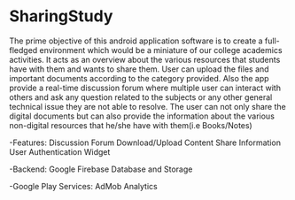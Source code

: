 # SharingStudy
The prime objective of this android application software is to create a full-fledged environment which would be a miniature of our college academics activities. 
It acts as an overview about the various resources that students have with them and wants to share them.
User can upload the files and important documents according to the category provided. 
Also the app provide a real-time discussion forum where multiple user can interact with others and ask any question related to the subjects or any other general technical issue 
they are not able to resolve. 
The user can not only share the digital documents but can also provide the information about the various non-digital resources that he/she have with them(i.e Books/Notes) 

-Features: 
Discussion
Forum
Download/Upload
Content
Share Information 
User Authentication 
Widget 

-Backend: 
Google Firebase Database and Storage 

-Google Play Services: 
AdMob
Analytics 
